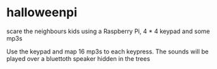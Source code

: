 # halloweenpi

scare the neighbours kids using a Raspberry Pi, 4 * 4 keypad and some mp3s

Use the keypad and map 16 mp3s to each keypress.  The sounds will be played over a bluettoth speaker hidden in the trees
